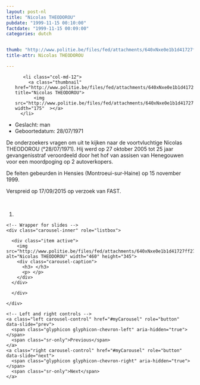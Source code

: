 ```yaml
---
layout: post-nl
title: "Nicolas THEODOROU"
pubdate: "1999-11-15 00:10:00"
factdate: "1999-11-15 00:09:00"
categories: dutch


thumb: "http://www.politie.be/files/fed/attachments/640xNxe0e1b1d41727ff27be48f4b789d79fcc_thumb.jpg.pagespeed.ic.bbBBxH2F95.jpg"
title-attr: Nicolas THEODOROU

---
```


<div class="row">

  <div class="col-xs-6 col-md-4">
<ul class="row polaroids">

       <li class="col-md-12">  
         <a class="thumbnail" href="http://www.politie.be/files/fed/attachments/640xNxe0e1b1d41727ff27be48f4b789d79fcc_thumb.jpg.pagespeed.ic.bbBBxH2F95.jpg" title="Nicolas THEODOROU">
           <img src="http://www.politie.be/files/fed/attachments/640xNxe0e1b1d41727ff27be48f4b789d79fcc_thumb.jpg.pagespeed.ic.bbBBxH2F95.jpg" width="175"  ></a>
      </li>  

  </ul>

  
  </div>
  <div class="col-xs-12 col-md-8">
 
<ul>
<li>Geslacht: man</li>
<li>Geboortedatum: 28/07/1971</li>
</ul> 


<p>De onderzoekers vragen om uit te kijken naar de voortvluchtige Nicolas THEODOROU (°28/07/1971). Hij werd op 27 oktober 2005 tot 25 jaar gevangenisstraf veroordeeld door het hof van assisen van Henegouwen voor een moordpoging op 2 autoverkopers.</p>

<p>De feiten gebeurden in Hensies (Montroeui-sur-Haine) op 15 november 1999.</p>

<p>Verspreid op 17/09/2015 op verzoek van FAST.</p>

<!-- SLIDER -->
<div class="container"  class="col-xs-12 col-md-12">
  <br>
  <div id="myCarousel" class="carousel slide" data-ride="carousel">
    <!-- Indicators -->
    <ol class="carousel-indicators">
      <li data-target="#myCarousel" data-slide-to="0" class="active"></li>
    </ol>

    <!-- Wrapper for slides -->
    <div class="carousel-inner" role="listbox">

      <div class="item active">
        <img src="http://www.politie.be/files/fed/attachments/640xNxe0e1b1d41727ff27be48f4b789d79fcc_thumb.jpg.pagespeed.ic.bbBBxH2F95.jpg" alt="Nicolas THEODOROU" width="460" height="345">
        <div class="carousel-caption">
          <h3> </h3>
          <p> </p>
        </div>
      </div>

      </div>
  
    </div>

    <!-- Left and right controls -->
    <a class="left carousel-control" href="#myCarousel" role="button" data-slide="prev">
      <span class="glyphicon glyphicon-chevron-left" aria-hidden="true"></span>
      <span class="sr-only">Previous</span>
    </a>
    <a class="right carousel-control" href="#myCarousel" role="button" data-slide="next">
      <span class="glyphicon glyphicon-chevron-right" aria-hidden="true"></span>
      <span class="sr-only">Next</span>
    </a>
  </div>
</div>

  <link rel="stylesheet" href="http://maxcdn.bootstrapcdn.com/bootstrap/3.3.5/css/bootstrap.min.css">
  <script src="https://ajax.googleapis.com/ajax/libs/jquery/1.11.3/jquery.min.js"></script>
  <script src="http://maxcdn.bootstrapcdn.com/bootstrap/3.3.5/js/bootstrap.min.js"></script>
  <!-- SLIDER -->
  
</div>




